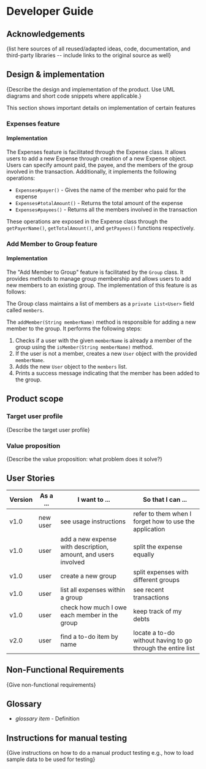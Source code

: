 # Developer Guide

## Acknowledgements

{list here sources of all reused/adapted ideas, code, documentation, and third-party libraries -- include links to the original source as well}

## Design & implementation

{Describe the design and implementation of the product. Use UML diagrams and short code snippets where applicable.}


This section shows important details on implementation of certain features

### Expenses feature
#### Implementation
The Expenses feature is facilitated through the Expense class. It allows users to add a new Expense through creation of a new Expense object. Users can specify amount paid, the payee, and the members of the group involved in the transaction.
Additionally, it implements the following operations:
+ `Expenses#payer()` - Gives the name of the member who paid for the expense
+ `Expenses#totalAmount()` - Returns the total amount of the expense
+ `Expenses#payees()` - Returns all the members involved in the transaction

These operations are exposed in the Expense class through the `getPayerName()`, `getTotalAmount()`, and `getPayees()` functions respectively.


### Add Member to Group feature
#### Implementation

The "Add Member to Group" feature is facilitated by the `Group` class. It provides methods to manage group membership and allows users to add new members to an existing group. The implementation of this feature is as follows:

The Group class maintains a list of members as a `private List<User>` field called `members`.

The `addMember(String memberName)` method is responsible for adding a new member to the group. It performs the following steps:

1. Checks if a user with the given `memberName` is already a member of the group using the `isMember(String memberName)` method. 
2. If the user is not a member, creates a new `User` object with the provided `memberName`.
3. Adds the new `User` object to the `members` list.
4. Prints a success message indicating that the member has been added to the group.


## Product scope
### Target user profile

{Describe the target user profile}

### Value proposition

{Describe the value proposition: what problem does it solve?}

## User Stories


| Version | As a ... | I want to ...                                                  | So that I can ...                                           |
|---------|----------|----------------------------------------------------------------|-------------------------------------------------------------|
| v1.0    | new user | see usage instructions                                         | refer to them when I forget how to use the application      |
| v1.0    | user     | add a new expense with description, amount, and users involved | split the expense equally                                   |
| v1.0    | user     | create a new group                                             | split expenses with different groups                        |
| v1.0    | user     | list all expenses within a group                               | see recent transactions                                     |
| v1.0    | user     | check how much I owe each member in the group                  | keep track of my debts                                      |
| v2.0    | user     | find a to-do item by name                                      | locate a to-do without having to go through the entire list |


## Non-Functional Requirements

{Give non-functional requirements}

## Glossary

* *glossary item* - Definition

## Instructions for manual testing

{Give instructions on how to do a manual product testing e.g., how to load sample data to be used for testing}
